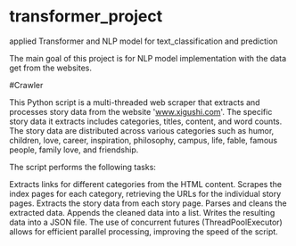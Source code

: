 # transformer_project
applied Transformer and NLP model for text_classification and prediction


The main goal of this project is for NLP model implementation with the data get from the websites.

#Crawler

This Python script is a multi-threaded web scraper that extracts and processes story data from the website 'www.xigushi.com'. The specific story data it extracts includes categories, titles, content, and word counts. The story data are distributed across various categories such as humor, children, love, career, inspiration, philosophy, campus, life, fable, famous people, family love, and friendship.

The script performs the following tasks:

Extracts links for different categories from the HTML content.
Scrapes the index pages for each category, retrieving the URLs for the individual story pages.
Extracts the story data from each story page.
Parses and cleans the extracted data.
Appends the cleaned data into a list.
Writes the resulting data into a JSON file.
The use of concurrent futures (ThreadPoolExecutor) allows for efficient parallel processing, improving the speed of the script.

